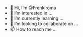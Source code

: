- 👋 Hi, I’m @Frenkiroma
- 👀 I’m interested in ...
- 🌱 I’m currently learning ...
- 💞️ I’m looking to collaborate on ...
- 📫 How to reach me ...

<!---
Frenkiroma/Frenkiroma is a ✨ special ✨ repository because its `README.md` (this file) appears on your GitHub profile.
You can click the Preview link to take a look at your changes.
--->

